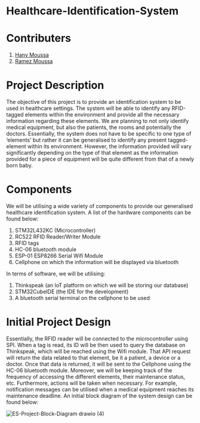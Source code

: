 # Healthcare-Identification-System

# Contributers
1. [Hany Moussa](https://github.com/hanymoussa)
2. [Ramez Moussa](https://github.com/ramezmoussa)

# Project Description
The objective of this project is to provide an identification system to be used in healthcare settings. The system will be able to identify any RFID-tagged elements within the environment and provide all the necessary information regarding these elements. We are planning to not only identify medical equipment, but also the patients, the rooms and potentially the doctors. Essentially, the system does not have to be specific to one type of ‘elements’ but rather it can be generalised to identify any present tagged-element within its environment. However, the information provided will vary significantly depending on the type of that element as the information provided for a piece of equipment will be quite different from that of a newly born baby.

# Components
We will be utilising a wide variety of components to provide our generalised healthcare identification system. A list of the hardware components can be found below:
1. STM32L432KC (Microcontroller)
2. RC522 RFID Reader/Writer Module
3. RFID tags 
4. HC-06 bluetooth module
5. ESP-01 ESP8266 Serial Wifi Module
6. Cellphone on which the information will be displayed via bluetooth

In terms of software, we will be utilising:
1. Thinkspeak (an IoT platform on which we will be storing our database)
2. STM32CubeIDE (the IDE for the development)
3. A bluetooth serial terminal on the cellphone to be used

# Initial Project Design
Essentially, the RFID reader will be connected to the microcontroller using SPI. When a tag is read, its ID will be then used to query the database on Thinkspeak, which will be reached using the Wifi module. That API request will return the data related to that element, be it a patient, a device or a doctor. Once that data is returned, it will be sent to the Cellphone using the HC-06 bluetooth module. Moreover, we will be keeping track of the frequency of accessing the different elements, their maintenance status, etc. Furthermore, actions will be taken when necessary. For example, notification messages can be utilised when a medical equipment reaches its maintenance deadline. An initial block diagram of the system design can be found below:

![ES-Project-Block-Diagram drawio (4)](https://user-images.githubusercontent.com/57135988/164934623-6baf4c5f-a7db-45e4-a910-724c485d3158.png)
